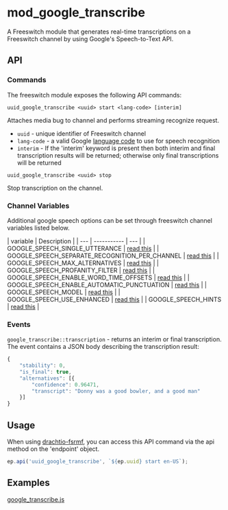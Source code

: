 # mod_google_transcribe

A Freeswitch module that generates real-time transcriptions on a Freeswitch channel by using Google's Speech-to-Text API.

## API

### Commands
The freeswitch module exposes the following API commands:

```
uuid_google_transcribe <uuid> start <lang-code> [interim]
```
Attaches media bug to channel and performs streaming recognize request.
- `uuid` - unique identifier of Freeswitch channel
- `lang-code` - a valid Google [language code](https://cloud.google.com/speech-to-text/docs/languages) to use for speech recognition
- `interim` - If the 'interim' keyword is present then both interim and final transcription results will be returned; otherwise only final transcriptions will be returned

```
uuid_google_transcribe <uuid> stop
```
Stop transcription on the channel.

### Channel Variables
Additional google speech options can be set through freeswitch channel variables listed below.

| variable | Description |
| --- | ----------- | --- |
| GOOGLE_SPEECH_SINGLE_UTTERANCE | [read this](https://cloud.google.com/speech-to-text/docs/reference/rpc/google.cloud.speech.v1#google.cloud.speech.v1.StreamingRecognitionConfig.FIELDS.bool.google.cloud.speech.v1.StreamingRecognitionConfig.single_utterance) |
| GOOGLE_SPEECH_SEPARATE_RECOGNITION_PER_CHANNEL | [read this](https://cloud.google.com/speech-to-text/docs/reference/rpc/google.cloud.speech.v1#google.cloud.speech.v1.RecognitionConfig.FIELDS.bool.google.cloud.speech.v1.RecognitionConfig.enable_separate_recognition_per_channel) |
| GOOGLE_SPEECH_MAX_ALTERNATIVES | [read this](https://cloud.google.com/speech-to-text/docs/reference/rpc/google.cloud.speech.v1#google.cloud.speech.v1.RecognitionConfig.FIELDS.int32.google.cloud.speech.v1.RecognitionConfig.max_alternatives) |
| GOOGLE_SPEECH_PROFANITY_FILTER | [read this](https://cloud.google.com/speech-to-text/docs/reference/rpc/google.cloud.speech.v1#google.cloud.speech.v1.RecognitionConfig.FIELDS.bool.google.cloud.speech.v1.RecognitionConfig.profanity_filter) |
| GOOGLE_SPEECH_ENABLE_WORD_TIME_OFFSETS | [read this](https://cloud.google.com/speech-to-text/docs/reference/rpc/google.cloud.speech.v1#google.cloud.speech.v1.RecognitionConfig.FIELDS.bool.google.cloud.speech.v1.RecognitionConfig.enable_word_time_offsets) |
| GOOGLE_SPEECH_ENABLE_AUTOMATIC_PUNCTUATION | [read this](https://cloud.google.com/speech-to-text/docs/reference/rpc/google.cloud.speech.v1#google.cloud.speech.v1.RecognitionConfig.FIELDS.bool.google.cloud.speech.v1.RecognitionConfig.enable_automatic_punctuation) |
| GOOGLE_SPEECH_MODEL | [read this](https://cloud.google.com/speech-to-text/docs/reference/rpc/google.cloud.speech.v1#google.cloud.speech.v1.RecognitionConfig.FIELDS.string.google.cloud.speech.v1.RecognitionConfig.model) |
| GOOGLE_SPEECH_USE_ENHANCED | [read this](https://cloud.google.com/speech-to-text/docs/reference/rpc/google.cloud.speech.v1#google.cloud.speech.v1.RecognitionConfig.FIELDS.bool.google.cloud.speech.v1.RecognitionConfig.use_enhanced) |
| GOOGLE_SPEECH_HINTS | [read this](https://cloud.google.com/speech-to-text/docs/reference/rpc/google.cloud.speech.v1#google.cloud.speech.v1.SpeechContext.FIELDS.repeated.string.google.cloud.speech.v1.SpeechContext.phrases) |



### Events
`google_transcribe::transcription` - returns an interim or final transcription.  The event contains a JSON body describing the transcription result:
```js
{
	"stability": 0,
	"is_final": true,
	"alternatives": [{
		"confidence": 0.96471,
		"transcript": "Donny was a good bowler, and a good man"
	}]
}
```
## Usage
When using [drachtio-fsrmf](https://www.npmjs.com/package/drachtio-fsmrf), you can access this API command via the api method on the 'endpoint' object.
```js
ep.api('uuid_google_transcribe', `${ep.uuid} start en-US`);  
```
## Examples
[google_transcribe.js](../../examples/google_transcribe.js)